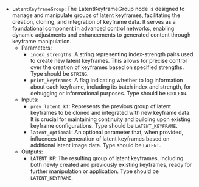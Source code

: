 - `LatentKeyframeGroup`: The LatentKeyframeGroup node is designed to manage and manipulate groups of latent keyframes, facilitating the creation, cloning, and integration of keyframe data. It serves as a foundational component in advanced control networks, enabling dynamic adjustments and enhancements to generated content through keyframe manipulation.
    - Parameters:
        - `index_strengths`: A string representing index-strength pairs used to create new latent keyframes. This allows for precise control over the creation of keyframes based on specified strengths. Type should be `STRING`.
        - `print_keyframes`: A flag indicating whether to log information about each keyframe, including its batch index and strength, for debugging or informational purposes. Type should be `BOOLEAN`.
    - Inputs:
        - `prev_latent_kf`: Represents the previous group of latent keyframes to be cloned and integrated with new keyframe data. It is crucial for maintaining continuity and building upon existing keyframe configurations. Type should be `LATENT_KEYFRAME`.
        - `latent_optional`: An optional parameter that, when provided, influences the generation of latent keyframes based on additional latent image data. Type should be `LATENT`.
    - Outputs:
        - `LATENT_KF`: The resulting group of latent keyframes, including both newly created and previously existing keyframes, ready for further manipulation or application. Type should be `LATENT_KEYFRAME`.
